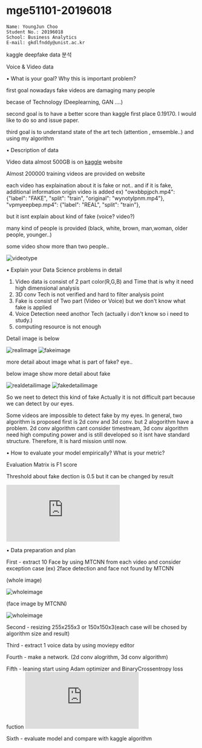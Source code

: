 # mge51101-20196018

```
Name: YoungJun Choo  
Student No.: 20196018  
School: Business Analytics  
E-mail: gkdlfnddy@unist.ac.kr  

```

kaggle deepfake data 분석 

Voice & Video data

• What is your goal? Why this is important problem?

first goal nowadays fake videos are damaging many people 

becase of Technology (Deeplearning, GAN ....)

second goal is to have a better score than kaggle first place 0.19170. I would like to do so and issue paper.

third goal is to understand state of the art tech (attention , emsemble..) and using my algorithm

• Description of data

Video data almost 500GB is on [kaggle](https://www.kaggle.com/c/deepfake-detection-challenge/data, "kaggle link") website 

Almost 200000 training videos are provided on website

each video has explaination about it is fake or not.. and if it is fake, additional information origin video is added
ex)
"owxbbpjpch.mp4": {"label": "FAKE", "split": "train", "original": "wynotylpnm.mp4"}, 
"vpmyeepbep.mp4": {"label": "REAL", "split": "train"},

but it isnt explain about kind of fake (voice? video?)

many kind of people is provided (black, white, brown, man,woman, older people, younger..)

some video show more than two people..

![videotype](deepfakedetection/sample/videotype.jpg)

• Explain your Data Science problems in detail

1. Video data is consist of 2 part color(R,G,B) and Time that is why it need high dimensional analysis
2. 3D conv Tech is not verified and hard to filter analysis point
3. Fake is consist of Two part (Video or Voice) but we don't know what fake is applied
4. Voice Detection need anothor Tech (actually i don't know so i need to study.)
5. computing resource is not enough 

Detail image is below 

![realimage](deepfakedetection/sample/real.jpg)
![fakeimage](deepfakedetection/sample/fake.jpg)

more detail about image 
what is part of fake? eye.. 

below image show more detail about fake

![realdetailimage](deepfakedetection/sample/realdetail.jpg)
![fakedetailimage](deepfakedetection/sample/fakedetail.jpg)

So we neet to detect this kind of fake 
Actually it is not difficult part because we can detect by our eyes.

Some videos are impossible to detect fake by my eyes. In general, two algorithm is proposed first is 2d conv and 3d conv. but 2 alogorithm have a problem. 2d conv algorithm cant consider timestream, 3d conv algorithm need high computing power and is still developed so it isnt have standard structure. Therefore, It is hard mission until now.



• How to evaluate your model empirically? What is your metric?

Evaluation Matrix is F1 score 

Threshold about fake dection is 0.5 but it can be changed by result

![equation](https://latex.codecogs.com/gif.latex?F1%20score%20%3D%202%5Ctimes%20%5Cfrac%7BPrecision%5Ctimes%20Recall%7D%7BPrecision&plus;%20Recall%7D)


•  Data preparation and plan

First - extract 10 Face by using MTCNN from each video and consider exception case (ex) 2face detection and face not found by MTCNN

(whole image)

![wholeimage](deepfakedetection/sample/MTCNN1.png)

(face image by MTCNN)

![wholeimage](deepfakedetection/sample/MTCNN2.png)


Second - resizing 255x255x3 or 150x150x3(each case will be chosed by algorithm size and result)

Third - extract 1 voice data by using moviepy editor

Fourth - make a network. (2d conv alogrithm, 3d conv algorithm)

Fifth - leaning start using Adam optimizer and BinaryCrossentropy loss fuction
![equation](https://latex.codecogs.com/gif.latex?-%5Cfrac%7B1%7D%7BN%7D%5Csum_%7Bi%3D1%7D%5EN%20%5By_i%20%5Clog%28%5Chat%7By%7D_i%29&plus;%281-y_i%29%20%5Clog%281-%5Chat%7By%7D_i%29%5D)


Sixth - evaluate model and compare with kaggle algorithm 


